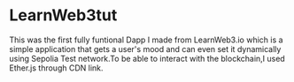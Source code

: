 # LearnWeb3tut
This was the first fully funtional Dapp I made from LearnWeb3.io which is a simple application that gets a user's mood and can even set it dynamically using Sepolia Test network.To be able to interact with the blockchain,I used Ether.js through CDN link.
